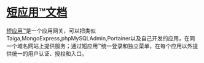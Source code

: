 # [短应用™文档](https://www.guobaa.com/doc/)
[短应用™](https://www.guobaa.com)是一个应用网关，可以把类似Taiga,MongoExpress,phpMySQLAdmin,Portainer以及自己开发的应用，在同一个域名网站上提供服务；通过短应用™统一登录和独立菜单，在每个应用以外提供统一的用户认证、授权和入口。
